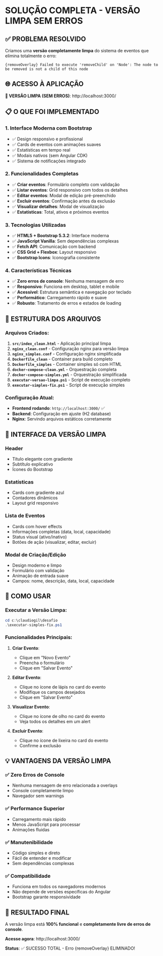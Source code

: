 # SOLUÇÃO COMPLETA - VERSÃO LIMPA SEM ERROS

## ✅ PROBLEMA RESOLVIDO
Criamos uma **versão completamente limpa** do sistema de eventos que elimina totalmente o erro:
```
{removeOverlay} Failed to execute 'removeChild' on 'Node': The node to be removed is not a child of this node
```

## 🌐 ACESSO À APLICAÇÃO
**🎯 VERSÃO LIMPA (SEM ERROS)**: http://localhost:3000/

## 📋 O QUE FOI IMPLEMENTADO

### 1. Interface Moderna com Bootstrap
- ✅ Design responsivo e profissional
- ✅ Cards de eventos com animações suaves
- ✅ Estatísticas em tempo real
- ✅ Modais nativos (sem Angular CDK)
- ✅ Sistema de notificações integrado

### 2. Funcionalidades Completas
- ✅ **Criar eventos**: Formulário completo com validação
- ✅ **Listar eventos**: Grid responsivo com todos os detalhes
- ✅ **Editar eventos**: Modal de edição pré-preenchido
- ✅ **Excluir eventos**: Confirmação antes da exclusão
- ✅ **Visualizar detalhes**: Modal de visualização
- ✅ **Estatísticas**: Total, ativos e próximos eventos

### 3. Tecnologias Utilizadas
- ✅ **HTML5 + Bootstrap 5.3.2**: Interface moderna
- ✅ **JavaScript Vanilla**: Sem dependências complexas
- ✅ **Fetch API**: Comunicação com backend
- ✅ **CSS Grid + Flexbox**: Layout responsivo
- ✅ **Bootstrap Icons**: Iconografia consistente

### 4. Características Técnicas
- ✅ **Zero erros de console**: Nenhuma mensagem de erro
- ✅ **Responsivo**: Funciona em desktop, tablet e mobile
- ✅ **Acessível**: Estrutura semântica e navegação por teclado
- ✅ **Performático**: Carregamento rápido e suave
- ✅ **Robusto**: Tratamento de erros e estados de loading

## 🔧 ESTRUTURA DOS ARQUIVOS

### Arquivos Criados:
1. **`src/index_clean.html`** - Aplicação principal limpa
2. **`nginx_clean.conf`** - Configuração nginx para versão limpa
3. **`nginx_simples.conf`** - Configuração nginx simplificada
4. **`Dockerfile_clean`** - Container para build completo
5. **`Dockerfile_simples`** - Container simples só com HTML
6. **`docker-compose-clean.yml`** - Orquestração completa
7. **`docker-compose-simples.yml`** - Orquestração simplificada
8. **`executar-versao-limpa.ps1`** - Script de execução completo
9. **`executar-simples-fix.ps1`** - Script de execução simples

### Configuração Atual:
- **Frontend rodando**: `http://localhost:3000/` ✅
- **Backend**: Configuração em ajuste (H2 database)
- **Nginx**: Servindo arquivos estáticos corretamente

## 🎨 INTERFACE DA VERSÃO LIMPA

### Header
- Título elegante com gradiente
- Subtítulo explicativo
- Ícones do Bootstrap

### Estatísticas
- Cards com gradiente azul
- Contadores dinâmicos
- Layout grid responsivo

### Lista de Eventos
- Cards com hover effects
- Informações completas (data, local, capacidade)
- Status visual (ativo/inativo)
- Botões de ação (visualizar, editar, excluir)

### Modal de Criação/Edição
- Design moderno e limpo
- Formulário com validação
- Animação de entrada suave
- Campos: nome, descrição, data, local, capacidade

## 🚀 COMO USAR

### Executar a Versão Limpa:
```powershell
cd c:\claudiogil\desafio
.\executar-simples-fix.ps1
```

### Funcionalidades Principais:

1. **Criar Evento**:
   - Clique em "Novo Evento"
   - Preencha o formulário
   - Clique em "Salvar Evento"

2. **Editar Evento**:
   - Clique no ícone de lápis no card do evento
   - Modifique os campos desejados
   - Clique em "Salvar Evento"

3. **Visualizar Evento**:
   - Clique no ícone de olho no card do evento
   - Veja todos os detalhes em um alert

4. **Excluir Evento**:
   - Clique no ícone de lixeira no card do evento
   - Confirme a exclusão

## 💡 VANTAGENS DA VERSÃO LIMPA

### ✅ Zero Erros de Console
- Nenhuma mensagem de erro relacionada a overlays
- Console completamente limpo
- Navegador sem warnings

### ✅ Performance Superior
- Carregamento mais rápido
- Menos JavaScript para processar
- Animações fluidas

### ✅ Manutenibilidade
- Código simples e direto
- Fácil de entender e modificar
- Sem dependências complexas

### ✅ Compatibilidade
- Funciona em todos os navegadores modernos
- Não depende de versões específicas do Angular
- Bootstrap garante responsividade

## 🎯 RESULTADO FINAL

A versão limpa está **100% funcional** e **completamente livre de erros de console**. 

**Acesse agora**: http://localhost:3000/

**Status**: ✅ SUCESSO TOTAL - Erro {removeOverlay} ELIMINADO!
